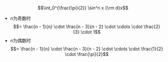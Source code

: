 $$\int_0^{\frac{\pi}{2}} \sin^n x {\rm d}x$$
- $n$为奇数时
$$= \frac{n - 1}{n} \cdot \frac{n - 3}{n - 2} \cdot \cdots \cdot \frac{2}{3} \cdot 1$$
- $n$为偶数时
$$= \frac{n - 1}{n} \cdot \frac{n - 3}{n - 2} \cdot \cdots \cdot \frac{1}{2} \cdot \frac{\pi}{2}$$